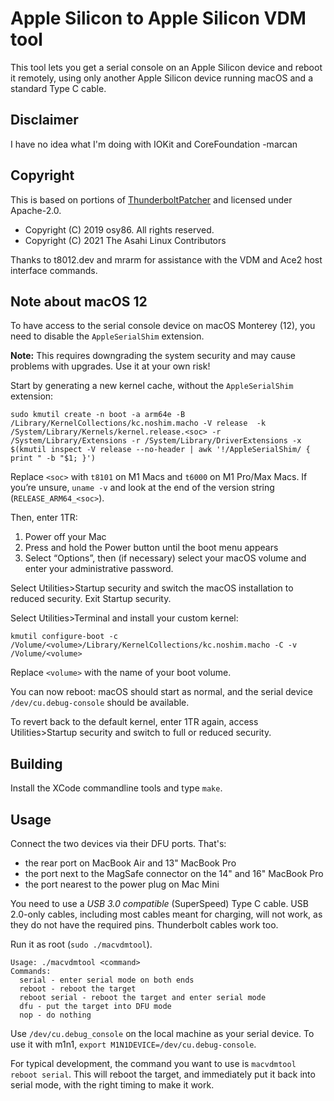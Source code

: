 # Apple Silicon to Apple Silicon VDM tool

This tool lets you get a serial console on an Apple Silicon device and reboot it remotely, using only another Apple Silicon device running macOS and a standard Type C cable.

## Disclaimer

I have no idea what I'm doing with IOKit and CoreFoundation -marcan

## Copyright

This is based on portions of [ThunderboltPatcher](https://github.com/osy/ThunderboltPatcher) and licensed under Apache-2.0.

* Copyright (C) 2019 osy86. All rights reserved.
* Copyright (C) 2021 The Asahi Linux Contributors

Thanks to t8012.dev and mrarm for assistance with the VDM and Ace2 host interface commands.

## Note about macOS 12

To have access to the serial console device on macOS Monterey (12), you need to disable the `AppleSerialShim` extension.

**Note:** This requires downgrading the system security and may cause problems with upgrades. Use it at your own risk!

Start by generating a new kernel cache, without the `AppleSerialShim` extension:

```
sudo kmutil create -n boot -a arm64e -B /Library/KernelCollections/kc.noshim.macho -V release  -k /System/Library/Kernels/kernel.release.<soc> -r /System/Library/Extensions -r /System/Library/DriverExtensions -x $(kmutil inspect -V release --no-header | awk '!/AppleSerialShim/ { print " -b "$1; }')
```

Replace `<soc>` with `t8101` on M1 Macs and `t6000` on M1 Pro/Max Macs. If you’re unsure, `uname -v` and look at the end of the version string (`RELEASE_ARM64_<soc>`).

Then, enter 1TR:

1. Power off your Mac
2. Press and hold the Power button until the boot menu appears
3. Select “Options”, then (if necessary) select your macOS volume and enter your administrative password.

Select Utilities>Startup security and switch the macOS installation to reduced security. Exit Startup security.

Select Utilities>Terminal and install your custom kernel:

```
kmutil configure-boot -c /Volume/<volume>/Library/KernelCollections/kc.noshim.macho -C -v /Volume/<volume>
```

Replace `<volume>` with the name of your boot volume.

You can now reboot: macOS should start as normal, and the serial device `/dev/cu.debug-console` should be available.

To revert back to the default kernel, enter 1TR again, access Utilities>Startup security and switch to full or reduced security.

## Building

Install the XCode commandline tools and type `make`.

## Usage

Connect the two devices via their DFU ports. That's:
 - the rear port on MacBook Air and 13" MacBook Pro
 - the port next to the MagSafe connector on the 14" and 16" MacBook Pro
 - the port nearest to the power plug on Mac Mini

You need to use a *USB 3.0 compatible* (SuperSpeed) Type C cable. USB 2.0-only cables, including most cables meant for charging, will not work, as they do not have the required pins. Thunderbolt cables work too.

Run it as root (`sudo ./macvdmtool`).

```
Usage: ./macvdmtool <command>
Commands:
  serial - enter serial mode on both ends
  reboot - reboot the target
  reboot serial - reboot the target and enter serial mode
  dfu - put the target into DFU mode
  nop - do nothing
```

Use `/dev/cu.debug_console` on the local machine as your serial device. To use it with m1n1, `export M1N1DEVICE=/dev/cu.debug-console`.

For typical development, the command you want to use is `macvdmtool reboot serial`. This will reboot the target, and immediately put it back into serial mode, with the right timing to make it work.

